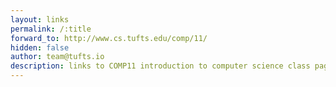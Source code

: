 ```yaml
---
layout: links
permalink: /:title
forward_to: http://www.cs.tufts.edu/comp/11/
hidden: false
author: team@tufts.io
description: links to COMP11 introduction to computer science class page
---
```

